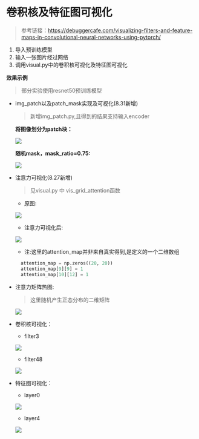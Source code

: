 # 卷积核及特征图可视化
> 参考链接：https://debuggercafe.com/visualizing-filters-and-feature-maps-in-convolutional-neural-networks-using-pytorch/
1. 导入预训练模型
2. 输入一张图片经过网络
3. 调用visual.py中的卷积核可视化及特征图可视化

**效果示例**
> 部分实验使用resnet50预训练模型

- img_patch以及patch_mask实现及可视化(8.31新增)
  > 新增img_patch.py,且得到的结果支持输入encoder
  
  **将图像划分为patch块：**
  
  ![](imgs_out/img_patch.png)
  
  **随机mask，mask_ratio=0.75:**
  
  ![](imgs_out/masked_patch.png)

- 注意力可视化(8.27新增)
  
  > 见visual.py 中 vis_grid_attention函数
  - 原图:
  
  ![](imgs_in/dog_1.jpg)
  - 注意力可视化后:
  
  ![](imgs_out/dog_1_with_attention.jpg)
  - 注:这里的attention_map并非来自真实得到,是定义的一个二维数组
  ```python
    attention_map = np.zeros((20, 20))
    attention_map[9][9] = 1
    attention_map[10][12] = 1
  ```
- 注意力矩阵热图:
   > 这里随机产生正态分布的二维矩阵
  
  ![](imgs_out/attention_matrix_0.png)
- 卷积核可视化：
    
  - filter3
  
  ![](imgs_out/filter_3.png)
  - filter48
  
  ![](imgs_out/filter_48.png)
  
- 特征图可视化：

  - layer0

  ![](imgs_out/layer_0.png)
  - layer4

  ![](imgs_out/layer_4.png)
  